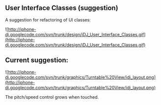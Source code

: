## User Interface Classes (suggestion) ##

A suggestion for refactoring of UI classes:

![http://iphone-dj.googlecode.com/svn/trunk/design/iDJ_User_Interface_Classes.gif](http://iphone-dj.googlecode.com/svn/trunk/design/iDJ_User_Interface_Classes.gif)


## Current suggestion: ##

![http://iphone-dj.googlecode.com/svn/trunk/graphics/Turntable%20View/idj_layout.png](http://iphone-dj.googlecode.com/svn/trunk/graphics/Turntable%20View/idj_layout.png)

The pitch/speed control grows when touched.